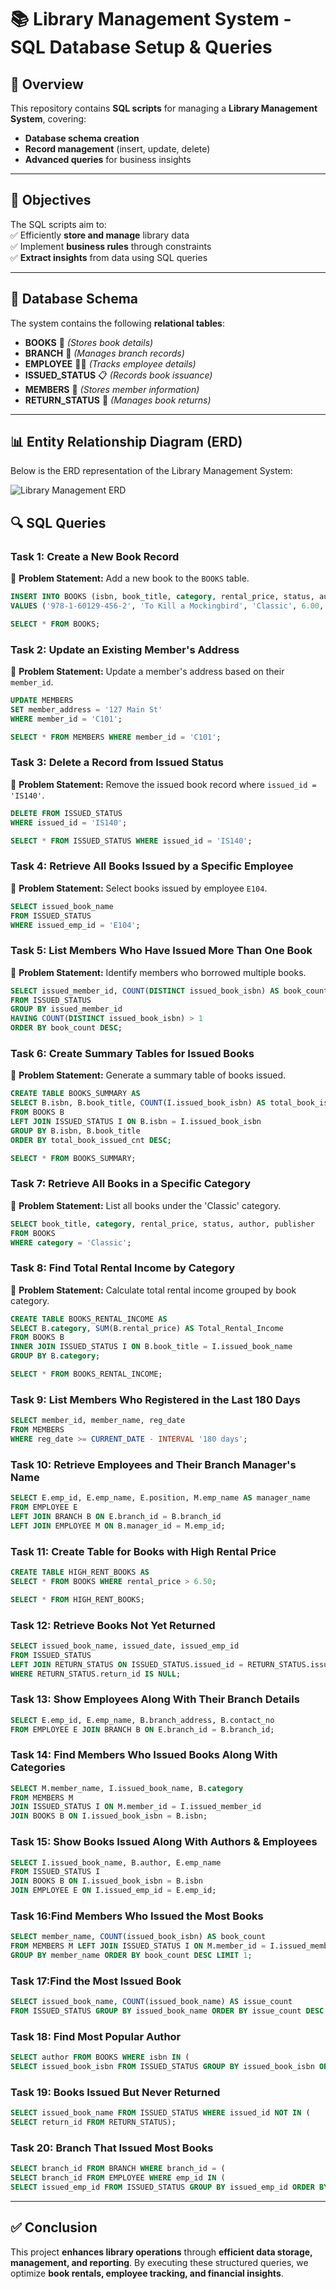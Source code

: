 # 📚 Library Management System - SQL Database Setup & Queries  

## 📌 Overview  
This repository contains **SQL scripts** for managing a **Library Management System**, covering:  
- **Database schema creation**  
- **Record management** (insert, update, delete)  
- **Advanced queries** for business insights  

---

## 🎯 Objectives  
The SQL scripts aim to:  
✅ Efficiently **store and manage** library data  
✅ Implement **business rules** through constraints  
✅ **Extract insights** from data using SQL queries  

---

## 📂 Database Schema  

The system contains the following **relational tables**:  
- **BOOKS** 📖 _(Stores book details)_  
- **BRANCH** 🏢 _(Manages branch records)_  
- **EMPLOYEE** 👨‍💼 _(Tracks employee details)_  
- **ISSUED_STATUS** 📋 _(Records book issuance)_  
- **MEMBERS** 🙍 _(Stores member information)_  
- **RETURN_STATUS** 🔁 _(Manages book returns)_  

---

## 📊 Entity Relationship Diagram (ERD)

Below is the ERD representation of the Library Management System:

![Library Management ERD](https://github.com/K26J/Library-Management-System/blob/main/Screenshot%202025-06-18%20162147.png?raw=true)


## 🔍 SQL Queries  

### **Task 1: Create a New Book Record**  
📌 **Problem Statement:** Add a new book to the `BOOKS` table.  

```sql
INSERT INTO BOOKS (isbn, book_title, category, rental_price, status, author, publisher)
VALUES ('978-1-60129-456-2', 'To Kill a Mockingbird', 'Classic', 6.00, 'yes', 'Harper Lee', 'J.B. Lippincott & Co.');

SELECT * FROM BOOKS;
```


### **Task 2: Update an Existing Member's Address**  
📌 **Problem Statement:** Update a member's address based on their `member_id`.  

```sql
UPDATE MEMBERS
SET member_address = '127 Main St'
WHERE member_id = 'C101';

SELECT * FROM MEMBERS WHERE member_id = 'C101';
```


### **Task 3: Delete a Record from Issued Status**  
📌 **Problem Statement:** Remove the issued book record where `issued_id = 'IS140'`.  

```sql
DELETE FROM ISSUED_STATUS
WHERE issued_id = 'IS140';

SELECT * FROM ISSUED_STATUS WHERE issued_id = 'IS140';
```


### **Task 4: Retrieve All Books Issued by a Specific Employee**  
📌 **Problem Statement:** Select books issued by employee `E104`.  

```sql
SELECT issued_book_name
FROM ISSUED_STATUS
WHERE issued_emp_id = 'E104';
```

### **Task 5: List Members Who Have Issued More Than One Book**  
📌 **Problem Statement:** Identify members who borrowed multiple books.  

```sql
SELECT issued_member_id, COUNT(DISTINCT issued_book_isbn) AS book_count
FROM ISSUED_STATUS
GROUP BY issued_member_id
HAVING COUNT(DISTINCT issued_book_isbn) > 1
ORDER BY book_count DESC;
```

### **Task 6: Create Summary Tables for Issued Books**  
📌 **Problem Statement:** Generate a summary table of books issued.  

```sql
CREATE TABLE BOOKS_SUMMARY AS
SELECT B.isbn, B.book_title, COUNT(I.issued_book_isbn) AS total_book_issued_cnt
FROM BOOKS B
LEFT JOIN ISSUED_STATUS I ON B.isbn = I.issued_book_isbn
GROUP BY B.isbn, B.book_title
ORDER BY total_book_issued_cnt DESC;

SELECT * FROM BOOKS_SUMMARY;
```

### **Task 7: Retrieve All Books in a Specific Category**  
📌 **Problem Statement:** List all books under the 'Classic' category.  

```sql
SELECT book_title, category, rental_price, status, author, publisher
FROM BOOKS
WHERE category = 'Classic';
```

### **Task 8: Find Total Rental Income by Category**  
📌 **Problem Statement:** Calculate total rental income grouped by book category.  

```sql
CREATE TABLE BOOKS_RENTAL_INCOME AS
SELECT B.category, SUM(B.rental_price) AS Total_Rental_Income
FROM BOOKS B
INNER JOIN ISSUED_STATUS I ON B.book_title = I.issued_book_name
GROUP BY B.category;

SELECT * FROM BOOKS_RENTAL_INCOME;
```

### **Task 9: List Members Who Registered in the Last 180 Days**  

```sql
SELECT member_id, member_name, reg_date
FROM MEMBERS
WHERE reg_date >= CURRENT_DATE - INTERVAL '180 days';
```

### **Task 10: Retrieve Employees and Their Branch Manager's Name**  

```sql
SELECT E.emp_id, E.emp_name, E.position, M.emp_name AS manager_name
FROM EMPLOYEE E
LEFT JOIN BRANCH B ON E.branch_id = B.branch_id
LEFT JOIN EMPLOYEE M ON B.manager_id = M.emp_id;
```

### **Task 11: Create Table for Books with High Rental Price**  

```sql
CREATE TABLE HIGH_RENT_BOOKS AS
SELECT * FROM BOOKS WHERE rental_price > 6.50;

SELECT * FROM HIGH_RENT_BOOKS;
```

### **Task 12: Retrieve Books Not Yet Returned**  

```sql
SELECT issued_book_name, issued_date, issued_emp_id
FROM ISSUED_STATUS
LEFT JOIN RETURN_STATUS ON ISSUED_STATUS.issued_id = RETURN_STATUS.issued_id
WHERE RETURN_STATUS.return_id IS NULL;
```

### **Task 13: Show Employees Along With Their Branch Details**  

```sql
SELECT E.emp_id, E.emp_name, B.branch_address, B.contact_no
FROM EMPLOYEE E JOIN BRANCH B ON E.branch_id = B.branch_id;
```

### **Task 14: Find Members Who Issued Books Along With Categories**  

```sql
SELECT M.member_name, I.issued_book_name, B.category
FROM MEMBERS M
JOIN ISSUED_STATUS I ON M.member_id = I.issued_member_id
JOIN BOOKS B ON I.issued_book_isbn = B.isbn;
```

### **Task 15: Show Books Issued Along With Authors & Employees**  

```sql
SELECT I.issued_book_name, B.author, E.emp_name
FROM ISSUED_STATUS I
JOIN BOOKS B ON I.issued_book_isbn = B.isbn
JOIN EMPLOYEE E ON I.issued_emp_id = E.emp_id;
```

### **Task 16:Find Members Who Issued the Most Books**  

```sql
SELECT member_name, COUNT(issued_book_isbn) AS book_count
FROM MEMBERS M LEFT JOIN ISSUED_STATUS I ON M.member_id = I.issued_member_id
GROUP BY member_name ORDER BY book_count DESC LIMIT 1;
```

### **Task 17:Find the Most Issued Book**  

```sql
SELECT issued_book_name, COUNT(issued_book_name) AS issue_count
FROM ISSUED_STATUS GROUP BY issued_book_name ORDER BY issue_count DESC LIMIT 1;
```

### **Task 18: Find Most Popular Author**

```sql
SELECT author FROM BOOKS WHERE isbn IN (
SELECT issued_book_isbn FROM ISSUED_STATUS GROUP BY issued_book_isbn ORDER BY COUNT(issued_book_isbn) DESC LIMIT 1);
```

### **Task 19: Books Issued But Never Returned**
```sql
SELECT issued_book_name FROM ISSUED_STATUS WHERE issued_id NOT IN (
SELECT return_id FROM RETURN_STATUS);
```

### **Task 20:  Branch That Issued Most Books**

```sql
SELECT branch_id FROM BRANCH WHERE branch_id = (
SELECT branch_id FROM EMPLOYEE WHERE emp_id IN (
SELECT issued_emp_id FROM ISSUED_STATUS GROUP BY issued_emp_id ORDER BY COUNT(issued_book_isbn) DESC LIMIT 1));
```

---

## ✅ Conclusion  
This project **enhances library operations** through **efficient data storage, management, and reporting**. By executing these structured queries, we optimize **book rentals, employee tracking, and financial insights**.  


